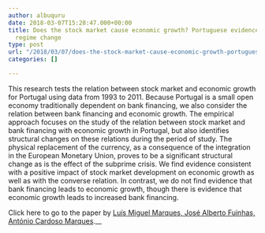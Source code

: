 ```yaml
---
author: albuquru
date: 2018-03-07T15:28:47.000+00:00
title: Does the stock market cause economic growth? Portuguese evidence of economic
  regime change
type: post
url: "/2018/03/07/does-the-stock-market-cause-economic-growth-portuguese-evidence-of-economic-regime-change/"
categories: []

---
```

This research tests the relation between stock market and economic growth for Portugal using data from 1993 to 2011. Because Portugal is a small open economy traditionally dependent on bank financing, we also consider the relation between bank financing and economic growth. The empirical approach focuses on the study of the relation between stock market and bank financing with economic growth in Portugal, but also identifies structural changes on these relations during the period of study. The physical replacement of the currency, as a consequence of the integration in the European Monetary Union, proves to be a significant structural change as is the effect of the subprime crisis. We find evidence consistent with a positive impact of stock market development on economic growth as well as with the converse relation. In contrast, we do not find evidence that bank financing leads to economic growth, though there is evidence that economic growth leads to increased bank financing.

Click here to go to the paper by [Luís Miguel Marques, José Alberto Fuinhas, António Cardoso Marques](https://www.sciencedirect.com/science/article/pii/S0264999313000655).__